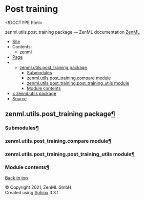 # Post training

&lt;!DOCTYPE html&gt;

zenml.utils.post\_training package — ZenML documentation  [ZenML](https://github.com/zenml-io/zenml/tree/456ef8120b4ca9aae8f8fca6e88c08f3cdf35c91/docs/sphinx_docs/_build/html/index.html)

*  [Site](https://github.com/zenml-io/zenml/tree/456ef8120b4ca9aae8f8fca6e88c08f3cdf35c91/docs/sphinx_docs/_build/html/index.html)
  * Contents:
    * [zenml](https://github.com/zenml-io/zenml/tree/456ef8120b4ca9aae8f8fca6e88c08f3cdf35c91/docs/sphinx_docs/_build/html/modules.html)
*  [Page](zenml.utils.post_training.md)
  * * [zenml.utils.post\_training package](zenml.utils.post_training.md)
      * [Submodules](zenml.utils.post_training.md#submodules)
      * [zenml.utils.post\_training.compare module](zenml.utils.post_training.md#zenml-utils-post-training-compare-module)
      * [zenml.utils.post\_training.post\_training\_utils module](zenml.utils.post_training.md#zenml-utils-post-training-post-training-utils-module)
      * [Module contents](zenml.utils.post_training.md#module-contents)
* [ « zenml.utils package](./)
*  [Source](https://github.com/zenml-io/zenml/tree/456ef8120b4ca9aae8f8fca6e88c08f3cdf35c91/docs/sphinx_docs/_build/html/_sources/zenml.utils.post_training.rst.txt)

## zenml.utils.post\_training package[¶](zenml.utils.post_training.md#zenml-utils-post-training-package)

### Submodules[¶](zenml.utils.post_training.md#submodules)

### zenml.utils.post\_training.compare module[¶](zenml.utils.post_training.md#zenml-utils-post-training-compare-module)

### zenml.utils.post\_training.post\_training\_utils module[¶](zenml.utils.post_training.md#zenml-utils-post-training-post-training-utils-module)

### Module contents[¶](zenml.utils.post_training.md#module-contents)

 [Back to top](zenml.utils.post_training.md)

 © Copyright 2021, ZenML GmbH.  
 Created using [Sphinx](http://sphinx-doc.org/) 3.3.1.  


